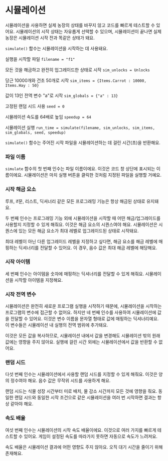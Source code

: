 # 시뮬레이션

시뮬레이션을 사용하면 실제 농장의 상태를 바꾸지 않고 코드를 빠르게 테스트할 수 있어요.
시뮬레이션의 시작 상태는 자유롭게 선택할 수 있으며, 시뮬레이션이 끝나면 실제 농장은 시뮬레이션 시작 전과 똑같은 상태가 돼요.

`simulate()` 함수는 시뮬레이션을 시작하는 데 사용돼요.

실행을 시작할 파일
`filename = "f1"`

모든 것을 해금하고 완전히 업그레이드한 상태로 시작
`sim_unlocks = Unlocks`

당근 10000개와 건초 50개로 시작
`sim_items = {Items.Carrot : 10000, Items.Hay : 50}`

값이 13인 전역 변수 "a"로 시작
`sim_globals = {"a" : 13}`

고정된 랜덤 시드 사용
`seed = 0`

시뮬레이션 속도를 64배로 높임
`speedup = 64`

시뮬레이션 실행
`run_time = simulate(filename, sim_unlocks, sim_items, sim_globals, seed, speedup)`

`simulate()` 함수는 주어진 시작 파일을 시뮬레이션하는 데 걸린 시간(초)을 반환해요.

### 파일 이름
`simulate` 함수의 첫 번째 인수는 파일 이름이에요. 이것은 코드 창 상단에 표시되는 이름이에요. 시뮬레이션은 마치 실행 버튼을 클릭한 것처럼 지정된 파일을 실행할 거예요.

### 시작 해금 요소
루프, if문, 리스트, 딕셔너리 같은 모든 프로그래밍 기능은 항상 해금된 상태로 유지돼요. 

두 번째 인수는 프로그래밍 기능 외에 시뮬레이션을 시작할 때 어떤 해금/업그레이드를 사용할지 지정할 수 있게 해줘요. 이것은 해금 요소의 시퀀스여야 해요. 시뮬레이션은 시퀀스에 있는 모든 해금 요소가 최대 레벨로 업그레이드된 상태로 시작돼요.

최대 레벨이 아닌 다른 업그레이드 레벨을 지정하고 싶다면, 해금 요소를 해금 레벨에 매핑하는 딕셔너리를 전달할 수 있어요. 이 경우, 음수 값은 최대 해금 레벨에 해당해요.

### 시작 아이템
세 번째 인수는 아이템을 숫자에 매핑하는 딕셔너리를 전달할 수 있게 해줘요. 시뮬레이션을 시작할 아이템을 지정해요.

### 시작 전역 변수
시뮬레이션은 완전히 새로운 프로그램 실행을 시작하기 때문에, 시뮬레이션을 시작하는 프로그램의 변수에 접근할 수 없어요.
하지만 네 번째 인수를 사용하여 시뮬레이션에 값을 전달할 수 있어요. 이것은 변수 이름을 문자열 형태로 값에 매핑하는 딕셔너리예요. 이 변수들은 시뮬레이션 내 실행의 전역 범위에 추가돼요.

이것은 모든 값을 복사하므로, 시뮬레이션 내에서 값을 변경해도 시뮬레이션 밖의 원래 값에는 영향을 주지 않아요. 실행에 걸린 시간 외에는 시뮬레이션에서 값을 반환할 수 없어요.

### 랜덤 시드
다섯 번째 인수는 시뮬레이션에서 사용할 랜덤 시드를 지정할 수 있게 해줘요. 이것은 양의 정수여야 해요. 음수 값은 무작위 시드를 사용하게 해요.

랜덤 시드는 식물 성장 시간부터 미로 배치, 물 감소 시간까지 모든 것에 영향을 줘요. 동일한 랜덤 시드와 동일한 시작 조건으로 같은 시뮬레이션을 여러 번 시작하면 결과는 항상 같아야 해요.

### 속도 배율
여섯 번째 인수는 시뮬레이션의 시작 속도 배율이에요. 이것으로 여러 가지를 빠르게 테스트할 수 있어요. 게임이 설정된 속도를 따라가지 못하면 자동으로 속도가 느려져요.

속도 배율은 시뮬레이션 결과에 어떤 영향도 주지 않아요. 오직 대기 시간을 줄이기 위해 존재해요.